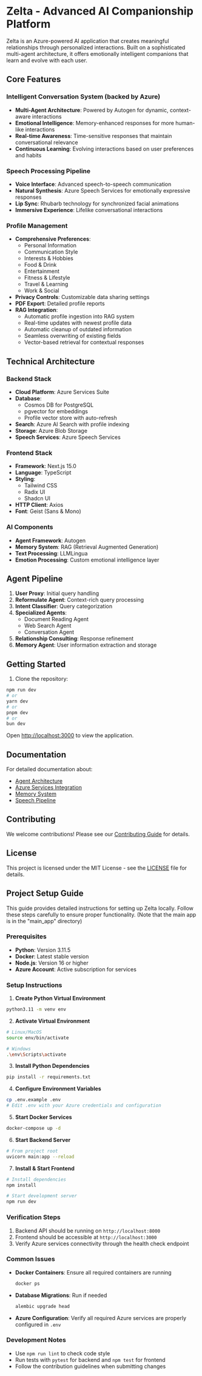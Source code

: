 # Zelta - Advanced AI Companionship Platform

Zelta is an Azure-powered AI application that creates meaningful relationships through personalized interactions. Built on a sophisticated multi-agent architecture, it offers emotionally intelligent companions that learn and evolve with each user.

## Core Features

### Intelligent Conversation System (backed by Azure)

- **Multi-Agent Architecture**: Powered by Autogen for dynamic, context-aware interactions
- **Emotional Intelligence**: Memory-enhanced responses for more human-like interactions
- **Real-time Awareness**: Time-sensitive responses that maintain conversational relevance
- **Continuous Learning**: Evolving interactions based on user preferences and habits

### Speech Processing Pipeline

- **Voice Interface**: Advanced speech-to-speech communication
- **Natural Synthesis**: Azure Speech Services for emotionally expressive responses
- **Lip Sync**: Rhubarb technology for synchronized facial animations
- **Immersive Experience**: Lifelike conversational interactions

### Profile Management

- **Comprehensive Preferences**:
  - Personal Information
  - Communication Style
  - Interests & Hobbies
  - Food & Drink
  - Entertainment
  - Fitness & Lifestyle
  - Travel & Learning
  - Work & Social
- **Privacy Controls**: Customizable data sharing settings
- **PDF Export**: Detailed profile reports
- **RAG Integration**:
  - Automatic profile ingestion into RAG system
  - Real-time updates with newest profile data
  - Automatic cleanup of outdated information
  - Seamless overwriting of existing fields
  - Vector-based retrieval for contextual responses

## Technical Architecture

### Backend Stack

- **Cloud Platform**: Azure Services Suite
- **Database**:
  - Cosmos DB for PostgreSQL
  - pgvector for embeddings
  - Profile vector store with auto-refresh
- **Search**: Azure AI Search with profile indexing
- **Storage**: Azure Blob Storage
- **Speech Services**: Azure Speech Services

### Frontend Stack

- **Framework**: Next.js 15.0
- **Language**: TypeScript
- **Styling**:
  - Tailwind CSS
  - Radix UI
  - Shadcn UI
- **HTTP Client**: Axios
- **Font**: Geist (Sans & Mono)

### AI Components

- **Agent Framework**: Autogen
- **Memory System**: RAG (Retrieval Augmented Generation)
- **Text Processing**: LLMLingua
- **Emotion Processing**: Custom emotional intelligence layer

## Agent Pipeline

1. **User Proxy**: Initial query handling
2. **Reformulate Agent**: Context-rich query processing
3. **Intent Classifier**: Query categorization
4. **Specialized Agents**:
   - Document Reading Agent
   - Web Search Agent
   - Conversation Agent
5. **Relationship Consulting**: Response refinement
6. **Memory Agent**: User information extraction and storage

## Getting Started

1. Clone the repository:

```bash
npm run dev
# or
yarn dev
# or
pnpm dev
# or
bun dev
```

Open [http://localhost:3000](http://localhost:3000) to view the application.

## Documentation

For detailed documentation about:

- [Agent Architecture](docs/agents.md)
- [Azure Services Integration](docs/azure-services.md)
- [Memory System](docs/memory-system.md)
- [Speech Pipeline](docs/speech-pipeline.md)

## Contributing

We welcome contributions! Please see our [Contributing Guide](CONTRIBUTING.md) for details.

## License

This project is licensed under the MIT License - see the [LICENSE](LICENSE) file for details.

## Project Setup Guide

This guide provides detailed instructions for setting up Zelta locally. Follow these steps carefully to ensure proper functionality. (Note that the main app is in the "main_app" directory)

### Prerequisites

- **Python**: Version 3.11.5
- **Docker**: Latest stable version
- **Node.js**: Version 16 or higher
- **Azure Account**: Active subscription for services

### Setup Instructions

1. **Create Python Virtual Environment**

```bash
python3.11 -m venv env
```

2. **Activate Virtual Environment**

```bash
# Linux/MacOS
source env/bin/activate

# Windows
.\env\Scripts\activate
```

3. **Install Python Dependencies**

```bash
pip install -r requirements.txt
```

4. **Configure Environment Variables**

```bash
cp .env.example .env
# Edit .env with your Azure credentials and configuration
```

5. **Start Docker Services**

```bash
docker-compose up -d
```

6. **Start Backend Server**

```bash
# From project root
uvicorn main:app --reload
```

7. **Install & Start Frontend**

```bash
# Install dependencies
npm install

# Start development server
npm run dev
```

### Verification Steps

1. Backend API should be running on `http://localhost:8000`
2. Frontend should be accessible at `http://localhost:3000`
3. Verify Azure services connectivity through the health check endpoint

### Common Issues

- **Docker Containers**: Ensure all required containers are running
  ```bash
  docker ps
  ```
- **Database Migrations**: Run if needed
  ```bash
  alembic upgrade head
  ```
- **Azure Configuration**: Verify all required Azure services are properly configured in `.env`

### Development Notes

- Use `npm run lint` to check code style
- Run tests with `pytest` for backend and `npm test` for frontend
- Follow the contribution guidelines when submitting changes
